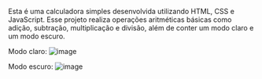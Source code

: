 Esta é uma calculadora simples desenvolvida utilizando HTML, CSS e JavaScript. Esse projeto realiza operações aritméticas básicas como adição, subtração, multiplicação e divisão, além de conter um modo claro e um modo escuro.

Modo claro:
![image](https://github.com/leticiatrentin/calculadora-js/assets/163767077/3b8f55ea-0c7e-44a4-b6b6-8bc2d02d9e74)

Modo escuro:
![image](https://github.com/leticiatrentin/calculadora-js/assets/163767077/8f1157a0-d671-4d00-85d0-efdc88e4240c)
